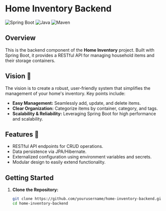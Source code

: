 # Home Inventory Backend

![Spring Boot](https://img.shields.io/badge/Spring_Boot-6DB33F?style=for-the-badge&logo=springboot&logoColor=white)
![Java](https://img.shields.io/badge/Java-007396?style=for-the-badge&logo=java&logoColor=white)
![Maven](https://img.shields.io/badge/Maven-C71A36?style=for-the-badge&logo=apachemaven&logoColor=white)

## Overview

This is the backend component of the **Home Inventory** project. Built with Spring Boot, it provides a RESTful API for managing household items and their storage containers.

## Vision 🚀

The vision is to create a robust, user-friendly system that simplifies the management of your home's inventory. Key points include:

- **Easy Management:** Seamlessly add, update, and delete items.
- **Clear Organization:** Categorize items by container, category, and tags.
- **Scalability & Reliability:** Leveraging Spring Boot for high performance and scalability.

## Features 🔧

- RESTful API endpoints for CRUD operations.
- Data persistence via JPA/Hibernate.
- Externalized configuration using environment variables and secrets.
- Modular design to easily extend functionality.

## Getting Started

1. **Clone the Repository:**

   ```bash
   git clone https://github.com/yourusername/home-inventory-backend.git
   cd home-inventory-backend
